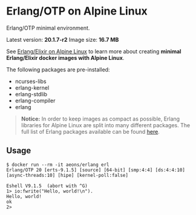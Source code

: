 Erlang/OTP on Alpine Linux
=====

Erlang/OTP minimal environment.

Latest version: **20.1.7-r2**
Image size: **16.7 MB**

See [Erlang/Elixir on Alpine Linux](https://github.com/msaraiva/alpine-erlang) to learn more about creating **minimal Erlang/Elixir docker images with Alpine Linux**.

The following packages are pre-installed:

- ncurses-libs
- erlang-kernel
- erlang-stdlib
- erlang-compiler
- erlang

> **Notice:** In order to keep images as compact as possible, Erlang libraries for Alpine Linux are split into many different packages. The full list of Erlang packages available can be found [here](https://pkgs.alpinelinux.org/packages?name=erlang*&branch=v3.5).

## Usage

```
$ docker run --rm -it aeons/erlang erl
Erlang/OTP 20 [erts-9.1.5] [source] [64-bit] [smp:4:4] [ds:4:4:10] [async-threads:10] [hipe] [kernel-poll:false]

Eshell V9.1.5  (abort with ^G)
1> io:fwrite("Hello, world!\n").
Hello, world!
ok
2>
```
